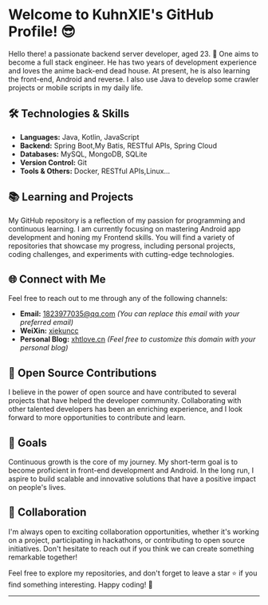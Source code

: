 # Welcome to KuhnXIE's GitHub Profile! 😎

Hello there!  a passionate backend server developer, aged 23. 👻 One aims to become a full stack engineer. He has two years of development experience and loves the anime back-end dead house. At present, he is also learning the front-end, Android and reverse. I also use Java to develop some crawler projects or mobile scripts in my daily life.

## 🛠️ Technologies & Skills

- **Languages:** Java, Kotlin, JavaScript
- **Backend:** Spring Boot,My Batis, RESTful APIs, Spring Cloud
- **Databases:** MySQL, MongoDB, SQLite
- **Version Control:** Git
- **Tools & Others:** Docker, RESTful APIs,Linux...

## 📚 Learning and Projects

My GitHub repository is a reflection of my passion for programming and continuous learning. I am currently focusing on mastering Android app development and honing my Frontend skills. You will find a variety of repositories that showcase my progress, including personal projects, coding challenges, and experiments with cutting-edge technologies.

## 🌐 Connect with Me

Feel free to reach out to me through any of the following channels:

- **Email:** [1823977035@qq.com](mailto:1823977035@qq.com) *(You can replace this email with your preferred email)*
- **WeiXin:** [xiekuncc](#)
- **Personal Blog:** [xhtlove.cn](http://xhtlove.cn) *(Feel free to customize this domain with your personal blog)*

## 🚀 Open Source Contributions

I believe in the power of open source and have contributed to several projects that have helped the developer community. Collaborating with other talented developers has been an enriching experience, and I look forward to more opportunities to contribute and learn.

## 🌱 Goals

Continuous growth is the core of my journey. My short-term goal is to become proficient in front-end development and Android. In the long run, I aspire to build scalable and innovative solutions that have a positive impact on people's lives.


## 🤝 Collaboration

I'm always open to exciting collaboration opportunities, whether it's working on a project, participating in hackathons, or contributing to open source initiatives. Don't hesitate to reach out if you think we can create something remarkable together!

Feel free to explore my repositories, and don't forget to leave a star ⭐ if you find something interesting. Happy coding! 🚀

---

